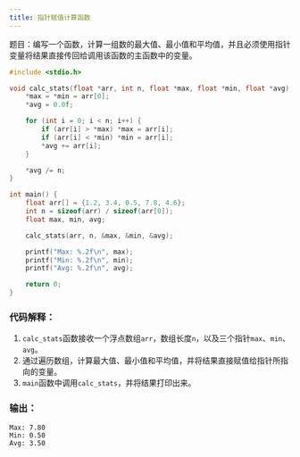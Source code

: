 ```yaml
---
title: 指针赋值计算函数
---
```

题目：编写一个函数，计算一组数的最大值、最小值和平均值，并且必须使用指针变量将结果直接传回给调用该函数的主函数中的变量。

```c
#include <stdio.h>

void calc_stats(float *arr, int n, float *max, float *min, float *avg) {
    *max = *min = arr[0];
    *avg = 0.0f;

    for (int i = 0; i < n; i++) {
        if (arr[i] > *max) *max = arr[i];
        if (arr[i] < *min) *min = arr[i];
        *avg += arr[i];
    }

    *avg /= n;
}

int main() {
    float arr[] = {1.2, 3.4, 0.5, 7.8, 4.6};
    int n = sizeof(arr) / sizeof(arr[0]);
    float max, min, avg;

    calc_stats(arr, n, &max, &min, &avg);

    printf("Max: %.2f\n", max);
    printf("Min: %.2f\n", min);
    printf("Avg: %.2f\n", avg);

    return 0;
}
```

### 代码解释：
1. `calc_stats`函数接收一个浮点数组`arr`，数组长度`n`，以及三个指针`max`、`min`、`avg`。
2. 通过遍历数组，计算最大值、最小值和平均值，并将结果直接赋值给指针所指向的变量。
3. `main`函数中调用`calc_stats`，并将结果打印出来。

### 输出：
```
Max: 7.80
Min: 0.50
Avg: 3.50
```